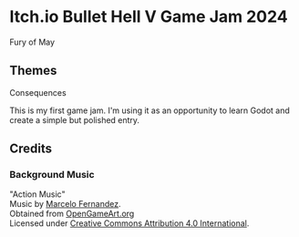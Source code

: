# Itch.io Bullet Hell V Game Jam 2024

Fury of May

## Themes

Consequences

This is my first game jam. I'm using it as an opportunity to learn Godot and create a simple but polished entry.

## Credits

### Background Music

"Action Music"\
Music by [Marcelo Fernandez](http://www.marcelofernandezmusic.com).\
Obtained from [OpenGameArt.org](https://opengameart.org/content/action-music-pack)\
Licensed under [Creative Commons Attribution 4.0 International](http://creativecommons.org/licenses/by/4.0/).
